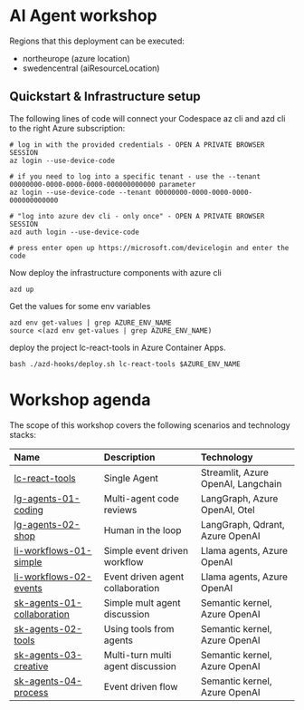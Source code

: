 # AI Agent workshop

Regions that this deployment can be executed:
- northeurope (azure location)
- swedencentral (aiResourceLocation)

## Quickstart & Infrastructure setup

The following lines of code will connect your Codespace az cli and azd cli to the right Azure subscription:

```
# log in with the provided credentials - OPEN A PRIVATE BROWSER SESSION
az login --use-device-code

# if you need to log into a specific tenant - use the --tenant 00000000-0000-0000-0000-000000000000 parameter
az login --use-device-code --tenant 00000000-0000-0000-0000-000000000000 

# "log into azure dev cli - only once" - OPEN A PRIVATE BROWSER SESSION
azd auth login --use-device-code

# press enter open up https://microsoft.com/devicelogin and enter the code

```

Now deploy the infrastructure components with azure cli

```
azd up
```

Get the values for some env variables
```
azd env get-values | grep AZURE_ENV_NAME
source <(azd env get-values | grep AZURE_ENV_NAME)
```

deploy the project lc-react-tools in Azure Container Apps. 
```
bash ./azd-hooks/deploy.sh lc-react-tools $AZURE_ENV_NAME
```


# Workshop agenda

The scope of this workshop covers the following scenarios and technology stacks:

| Name | Description | Technology  |
| :-- | :--| :-- |
| [lc-react-tools](./src/lc-react-tools/Readme.md) | Single Agent | Streamlit, Azure OpenAI, Langchain |
| [lg-agents-01-coding](./src/lg-agents-01-coding/Readme.md) | Multi-agent code reviews | LangGraph, Azure OpenAI, Otel |
| [lg-agents-02-shop](./src/lg-agents-02-shop/Readme.md) | Human in the loop | LangGraph, Qdrant, Azure OpenAI |
| [li-workflows-01-simple](./src/li-workflows-01-simple/Readme.md) | Simple event driven workflow | Llama agents, Azure OpenAI |
| [li-workflows-02-events](./src/li-workflows-02-events/Readme.md) | Event driven agent collaboration | Llama agents, Azure OpenAI |
| [sk-agents-01-collaboration](./src/sk-agents-01-collaboration/Readme.md) | Simple mult agent discussion | Semantic kernel, Azure OpenAI |
| [sk-agents-02-tools](./src/sk-agents-02-tools/Readme.md) | Using tools from agents | Semantic kernel, Azure OpenAI |
| [sk-agents-03-creative](./src/sk-agents-03-creative/Readme.md) | Multi-turn multi agent discussion | Semantic kernel, Azure OpenAI |
| [sk-agents-04-process](./src/sk-agents-04-process/Readme.md) | Event driven flow | Semantic kernel, Azure OpenAI |
